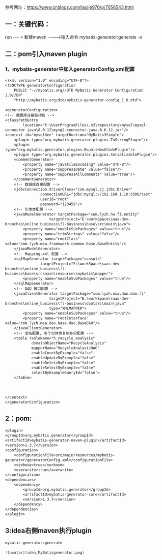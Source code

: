 参考网址：https://www.cnblogs.com/liaojie970/p/7058543.html

## 一：关键代码：
run --- > 新建maven ---->输入命令 mybatis-generator:generate  -e

## 二：pom引入maven plugin
###  1、mybatis-generator中加入generatorConfig.xml配置
    <?xml version="1.0" encoding="UTF-8"?>
    <!DOCTYPE generatorConfiguration
        PUBLIC "-//mybatis.org//DTD MyBatis Generator Configuration 1.0//EN"
        "http://mybatis.org/dtd/mybatis-generator-config_1_0.dtd">

    <generatorConfiguration>
    <!-- 数据库连接驱动包 -->
    <classPathEntry
            location="F:\UserProgramFiles\.m2\repository\mysql\mysql-connector-java\8.0.12\mysql-connector-java-8.0.12.jar"/>
    <context id="mysqlGen" targetRuntime="MyBatis3Simple">
        <plugin type="org.mybatis.generator.plugins.ToStringPlugin"/>
        <plugin type="org.mybatis.generator.plugins.EqualsHashCodePlugin"/>
        <plugin type="org.mybatis.generator.plugins.SerializablePlugin"/>
        <commentGenerator>
            <property name="javaFileEncoding" value="UTF-8"/>
            <property name="suppressDate" value="false"/>
            <property name="suppressAllComments" value="true"/>
        </commentGenerator>
        <!-- 数据库连接配置 -->
        <jdbcConnection driverClass="com.mysql.cj.jdbc.Driver"
                    connectionURL="jdbc:mysql://192.168.1.10:3306/test"
                    userId="root"
                    password="123456"/>
        <!-- 实体类配置 -->
        <javaModelGenerator targetPackage="com.lyzh.hw.fl.entity"
                        targetProject="E:\workSpace\saas-dev-branches\online_business\fl-business\base\src\main\java">
            <property name="enableSubPackages" value="true"/>
            <property name="trimStrings" value="false"/>
            <property name="rootClass" value="com.lyzh.msa.framework.common.base.BaseEntity"/>
        </javaModelGenerator>
        <!-- Mapping.xml 配置 -->
        <sqlMapGenerator targetPackage="console"
                    targetProject="E:\workSpace\saas-dev-branches\online_business\fl-business\base\src\main\resources\mybatis\mapper">
            <property name="enableSubPackages" value="true"/>
        </sqlMapGenerator>
        <!-- DAO 接口配置 -->
        <javaClientGenerator targetPackage="com.lyzh.msa.dao.dao.fl"
                        targetProject="E:\workSpace\saas-dev-branches\online_business\fl-business\dao\src\main\java"
                        type="XMLMAPPER">
            <property name="enableSubPackages" value="true"/>
            <property name="rootInterface" value="com.lyzh.msa.dao.base.dao.BaseDAO"/>
        </javaClientGenerator>
        <!-- 表名配置, 多个实体类复制多份配置 -->
        <table tableName="h_recycle_analysis"
                domainObjectName="RecycleAnalysis"
                mapperName="RecycleAnalysisDAO"
                enableCountByExample="false"
                enableUpdateByExample="false"
                enableDeleteByExample="false"
                enableSelectByExample="false"
                selectByExampleQueryId="false">
        </table>



    </context>
    </generatorConfiguration>
## 2：pom:
    <plugin>
    <groupId>org.mybatis.generator</groupId>
    <artifactId>mybatis-generator-maven-plugin</artifactId>
    <version>1.3.7</version>
    <configuration>
        <configurationFile>src/main/resources/mybatis-generator/generatorConfig.xml</configurationFile>
        <verbose>true</verbose>
        <overwrite>true</overwrite>
    </configuration>
    <dependencies>
        <dependency>
            <groupId>org.mybatis.generator</groupId>
            <artifactId>mybatis-generator-core</artifactId>
            <version>1.3.7</version>
        </dependency>
    </dependencies>
    </plugin>
## 3:idea右侧maven执行plugin
    mybatis-generator:generate

    ![avatar](idea_MyBatisgenerator.png)

